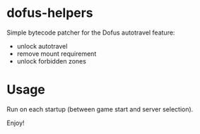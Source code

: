 # dofus-helpers

Simple bytecode patcher for the Dofus autotravel feature:
- unlock autotravel
- remove mount requirement
- unlock forbidden zones

# Usage

Run on each startup (between game start and server selection).

Enjoy!
